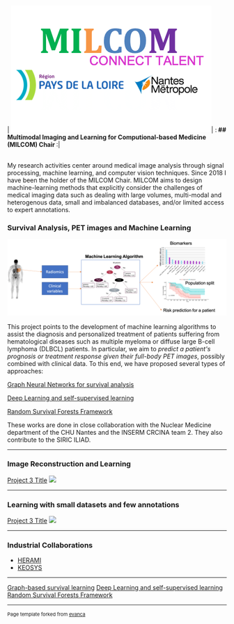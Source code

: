 | <img src="images/milcom-logos.png?raw=true"/>| :<b> ## Multimodal Imaging and Learning for Computional-based Medicine (MILCOM) Chair </b>:|

<br>
My research activities center around medical image analysis through signal processing, machine learning, and computer vision techniques. 
Since 2018 I have been the holder of the MILCOM Chair. MILCOM aims to design machine-learning methods that explicitly consider the challenges of medical imaging data such as dealing with large volumes,  multi-modal and heterogenous data,  small and imbalanced databases, and/or limited access to expert annotations. 

### Survival Analysis, PET images and Machine Learning 

<img src="images/petsurv.png"/>

This project points to the development of machine learning algorithms to assist the diagnosis and personalized treatment of patients suffering from hematological diseases such as multiple myeloma or diffuse large B-cell lymphoma (DLBCL) patients. In particular, we aim to *predict a patient's prognosis or treatment response given their full-body PET images*, possibly combined with clinical data. To this end, we have proposed several types of approaches: 

[Graph Neural Networks for survival analysis](/projects/petsurv/#graph-neural-networks-for-survival-analysis)

[Deep Learning and self-supervised learning ](/projects/petsurv)

[Random Survival Forests Framework](/projects/petsurv)

These works are done in close collaboration  with the Nuclear Medicine department of the CHU Nantes and the INSERM CRCINA team 2. They also contribute to the SIRIC ILIAD.

---
### Image Reconstruction and Learning

[Project 3 Title](http://example.com/)
<img src="images/dummy_thumbnail.jpg?raw=true"/>

---
### Learning with small datasets and few annotations

[Project 3 Title](http://example.com/)
<img src="images/dummy_thumbnail.jpg?raw=true"/>

---

### Industrial Collaborations

- [HERAMI](http://example.com/)
- [KEOSYS](http://example.com/)

---



[Graph-based survival learning](/pdf/sample_presentation.pdf)
[Deep Learning and self-supervised learning ](/sample_page)
[Random Survival Forests Framework](http://example.com/)



---
<p style="font-size:11px">Page template forked from <a href="https://github.com/evanca/quick-portfolio">evanca</a></p>
<!-- Remove above link if you don't want to attibute -->
